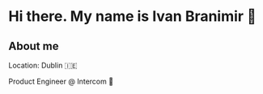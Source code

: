# Hi there. My name is Ivan Branimir 👋

## About me
Location: Dublin 🇮🇪  

Product Engineer @ Intercom 🚀
